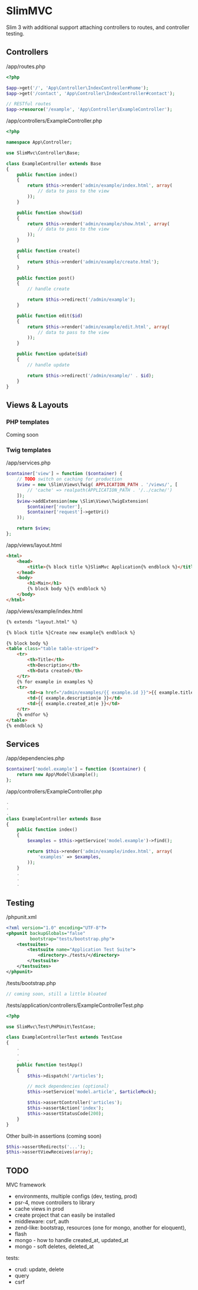 # SlimMVC #

Slim 3 with additional support attaching controllers to routes, and controller testing.

## Controllers ##

/app/routes.php

```php
<?php

$app->get('/', 'App\Controller\IndexController#home');
$app->get('/contact', 'App\Controller\IndexController#contact');

// RESTful routes
$app->resource('/example', 'App\Controller\ExampleController');
```

/app/controllers/ExampleController.php

```php
<?php

namespace App\Controller;

use SlimMvc\Controller\Base;

class ExampleController extends Base
{
    public function index()
    {
        return $this->render('admin/example/index.html', array(
            // data to pass to the view
        ));
    }

    public function show($id)
    {
        return $this->render('admin/example/show.html', array(
            // data to pass to the view
        ));
    }

    public function create()
    {
        return $this->render('admin/example/create.html');
    }

    public function post()
    {
        // handle create

        return $this->redirect('/admin/example');
    }

    public function edit($id)
    {
        return $this->render('admin/example/edit.html', array(
            // data to pass to the view
        ));
    }

    public function update($id)
    {
        // handle update

        return $this->redirect('/admin/example/' . $id);
    }
}
```

## Views & Layouts ##

### PHP templates ###

Coming soon

### Twig templates ###

/app/services.php

```php
$container['view'] = function ($container) {
    // TODO switch on caching for production
    $view = new \Slim\Views\Twig( APPLICATION_PATH . '/views/', [
        // 'cache' => realpath(APPLICATION_PATH . '/../cache/')
    ]);
    $view->addExtension(new \Slim\Views\TwigExtension(
        $container['router'],
        $container['request']->getUri()
    ));

    return $view;
};
```


/app/views/layout.html

```html
<html>
    <head>
        <title>{% block title %}SlimMvc Application{% endblock %}</title>
    </head>
    <body>
        <h1>Main</h1>
        {% block body %}{% endblock %}
    </body>
</html>
```

/app/views/example/index.html

```html
{% extends "layout.html" %}

{% block title %}Create new example{% endblock %}

{% block body %}
<table class="table table-striped">
    <tr>
        <th>Title</th>
        <th>Description</th>
        <th>Data created</th>
    </tr>
    {% for example in examples %}
    <tr>
        <td><a href="/admin/examples/{{ example.id }}">{{ example.title|e }}</a></td>
        <td>{{ example.description|e }}</td>
        <td>{{ example.created_at|e }}</td>
    </tr>
    {% endfor %}
</table>
{% endblock %}
```

## Services ##

/app/dependencies.php

```php
$container['model.example'] = function ($container) {
    return new App\Model\Example();
};
```

/app/controllers/ExampleController.php

```php
.
.
.
class ExampleController extends Base
{
    public function index()
    {
        $examples = $this->getService('model.example')->find();

        return $this->render('admin/example/index.html', array(
            'examples' => $examples,
        ));
    }
    .
    .
    .
```


## Testing ##

/phpunit.xml

```xml
<?xml version="1.0" encoding="UTF-8"?>
<phpunit backupGlobals="false"
         bootstrap="tests/bootstrap.php">
    <testsuites>
        <testsuite name="Application Test Suite">
            <directory>./tests/</directory>
        </testsuite>
    </testsuites>
</phpunit>
```

/tests/bootstrap.php

```php
// coming soon, still a little bloated
```

/tests/application/controllers/ExampleControllerTest.php

```php
<?php

use SlimMvc\Test\PHPUnit\TestCase;

class ExampleControllerTest extends TestCase
{
    .
    .
    .
    public function testApp()
    {
        $this->dispatch('/articles');

        // mock dependencies (optional)
        $this->setService('model.article', $articleMock);

        $this->assertController('articles');
        $this->assertAction('index');
        $this->assertStatusCode(200);
    }
}
```

Other built-in assertions (coming soon)

```php
$this->assertRedirects('...');
$this->assertViewReceives(array);
```

## TODO




MVC framework
* environments, multiple configs (dev, testing, prod)
* psr-4, move controllers to library
* cache views in prod
* create project that can easily be installed
* middleware: csrf, auth
* zend-like: bootstrap, resources (one for mongo, another for eloquent),
* flash
* mongo - how to handle created_at, updated_at
* mongo - soft deletes, deleted_at

tests:
* crud: update, delete
* query
* csrf
